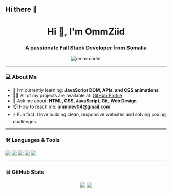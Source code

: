 ## Hi there 👋<h1 align="center">Hi 👋, I'm OmmZiid</h1>
<h3 align="center">A passionate Full Stack Developer from Somalia</h3>

<p align="center">
  <img src="https://komarev.com/ghpvc/?username=omm-coder&label=Profile%20views&color=0e75b6&style=flat" alt="omm-coder" />
</p>

---

### 💻 About Me

- 🌱 I’m currently learning: **JavaScript DOM, APIs, and CSS animations**
- 👨‍💻 All of my projects are available at: [GitHub Profile](https://github.com/omm-coder)
- 💬 Ask me about: **HTML, CSS, JavaScript, Git, Web Design**
- 📫 How to reach me: **ommdev04@gmail.com**
- ⚡ Fun fact: I love building clean, responsive websites and solving coding challenges.

---

### 🛠️ Languages & Tools

<p align="left">
  <img src="https://img.shields.io/badge/HTML5-E34F26?style=flat&logo=html5&logoColor=white"/>
  <img src="https://img.shields.io/badge/CSS3-1572B6?style=flat&logo=css3&logoColor=white"/>
  <img src="https://img.shields.io/badge/JavaScript-F7DF1E?style=flat&logo=javascript&logoColor=black"/>
  <img src="https://img.shields.io/badge/Git-F05032?style=flat&logo=git&logoColor=white"/>
  <img src="https://img.shields.io/badge/GitHub-181717?style=flat&logo=github&logoColor=white"/>
</p>

---

### 📊 GitHub Stats

<p align="center">
  <img src="https://github-readme-stats.vercel.app/api?username=omm-coder&show_icons=true&theme=react" />
  <img src="https://github-readme-stats.vercel.app/api/top-langs/?username=omm-coder&layout=compact&theme=react" />
</p>


<!--
**omm-coder/omm-coder** is a ✨ _special_ ✨ repository because its `README.md` (this file) appears on your GitHub profile.

Here are some ideas to get you started:

- 🔭 I’m currently working on ...
- 🌱 I’m currently learning ...
- 👯 I’m looking to collaborate on ...
- 🤔 I’m looking for help with ...
- 💬 Ask me about ...
- 📫 How to reach me: ...
- 😄 Pronouns: ...
- ⚡ Fun fact: ...
-->
